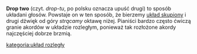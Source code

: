 **Drop two** (czyt. *drop-tu*, po polsku oznacza upuść drugi) to sposób
układani głosów. Powstaje on w ten sposób, że bierzemy [układ
skupiony](układ_skupiony "wikilink") i drugi dźwięk od góry *strącamy*
oktawę niżej. Pianiści bardzo często ćwiczą granie akordów w układzie
rozległym, ponieważ tak rozłożone akordy najczęściej dobrze brzmią.

[kategoria:układ rozległy](kategoria:układ_rozległy "wikilink")